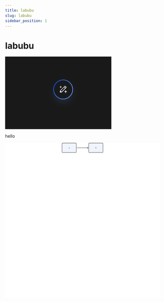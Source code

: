 ```yaml
---
title: labubu
slug: labubu
sidebar_position: 1
---
```



# labubu

<img src="/assets/feishu/C1GubWPAdoeduJx0jPncOdXTntf.png" src-width="346" src-height="236" align="center"/>

hello

<img src="/assets/feishu/TKuQwt2ROhpyYsbXAuhccV7wn7f-board.png"/>

